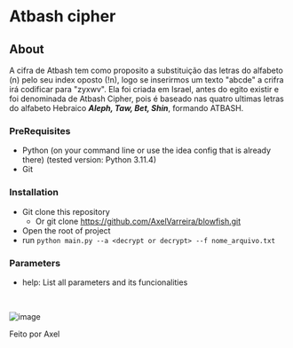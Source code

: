 # Atbash cipher

## About

A cifra de Atbash tem como proposito a substituição das letras do alfabeto (n) pelo seu index oposto (!n), logo se inserirmos um texto "abcde" a crifra irá codificar para "zyxwv". Ela foi criada em Israel, antes do egito existir e foi denominada de Atbash Cipher, pois é baseado nas quatro ultimas letras do alfabeto Hebraico ***Aleph, Taw, Bet, Shin***, formando ATBASH. 

### PreRequisites

- Python (on your command line or use the idea config that is already there) (tested version: Python 3.11.4)
- Git

### Installation

- Git clone this repository
  - Or git clone https://github.com/AxelVarreira/blowfish.git
- Open the root of project
- run ```python main.py --a <decrypt or decrypt> --f nome_arquivo.txt```

### Parameters

- help: List all parameters and its funcionalities

<br>

![image](https://github.com/AxelVarreira/blowfish/assets/54403767/c4ad52f7-d8ab-4c32-96ab-db7856029e4d)

Feito por Axel
